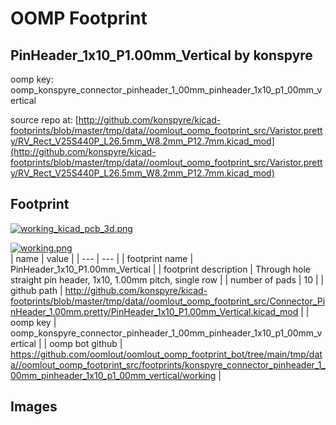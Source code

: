 # OOMP Footprint  
## PinHeader_1x10_P1.00mm_Vertical  by konspyre  
  
oomp key: oomp_konspyre_connector_pinheader_1_00mm_pinheader_1x10_p1_00mm_vertical  
  
source repo at: [http://github.com/konspyre/kicad-footprints/blob/master/tmp/data//oomlout_oomp_footprint_src/Varistor.pretty/RV_Rect_V25S440P_L26.5mm_W8.2mm_P12.7mm.kicad_mod](http://github.com/konspyre/kicad-footprints/blob/master/tmp/data//oomlout_oomp_footprint_src/Varistor.pretty/RV_Rect_V25S440P_L26.5mm_W8.2mm_P12.7mm.kicad_mod)  
## Footprint  
  
[![working_kicad_pcb_3d.png](working_kicad_pcb_3d_600.png)](working_kicad_pcb_3d.png)  
  
[![working.png](working_600.png)](working.png)  
| name | value | 
| --- | --- | 
| footprint name | PinHeader_1x10_P1.00mm_Vertical | 
| footprint description | Through hole straight pin header, 1x10, 1.00mm pitch, single row | 
| number of pads | 10 | 
| github path | http://github.com/konspyre/kicad-footprints/blob/master/tmp/data//oomlout_oomp_footprint_src/Connector_PinHeader_1.00mm.pretty/PinHeader_1x10_P1.00mm_Vertical.kicad_mod | 
| oomp key | oomp_konspyre_connector_pinheader_1_00mm_pinheader_1x10_p1_00mm_vertical | 
| oomp bot github | https://github.com/oomlout/oomlout_oomp_footprint_bot/tree/main/tmp/data//oomlout_oomp_footprint_src/footprints/konspyre_connector_pinheader_1_00mm_pinheader_1x10_p1_00mm_vertical/working | 
## Images  
